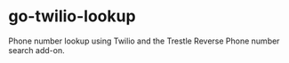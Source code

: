 # go-twilio-lookup
Phone number lookup using Twilio and the Trestle Reverse Phone number search add-on.
